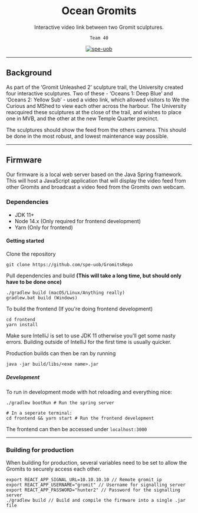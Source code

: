 <div align="center">

# Ocean Gromits
Interactive video link between two Gromit sculptures.

`Team 40`

[![spe-uob](https://circleci.com/gh/spe-uob/GromitsRepo.svg?style=svg&circle-token=451ca0fc0197e06f78ba03eca6e11c1f39ba0e45)](https://circleci.com/gh/spe-uob/GromitsRepo.svg)

</div>

----

## Background

As part of the ‘Gromit Unleashed 2’ sculpture trail, the University created
four interactive sculptures. Two of these - ‘Oceans 1: Deep Blue’ and 
‘Oceans 2: Yellow Sub’ - used a video link, which allowed visitors to We the
Curious and MShed to view each other across the harbour. The University 
reacquired these sculptures at the close of the trail, and wishes to place 
one in MVB, and the other at the new Temple Quarter precinct. 

The sculptures should show the feed from the others camera. 
This should be done in the most robust, and lowest maintenance way possible. 

----

## Firmware

Our firmware is a local web server based on the Java Spring framework.
This will host a JavaScript application that will display the video feed from
other Gromits and broadcast a video feed from the Gromits own webcam.

### Dependencies

* JDK 11+
* Node 14.x (Only required for frontend development)
* Yarn (Only for frontend)

#### Getting started

Clone the repository
```
git clone https://github.com/spe-uob/GromitsRepo
```

Pull dependencies and build
**(This will take a long time, but should only have to be done once)**
```
./gradlew build (macOS/Linux/Anything really)
gradlew.bat build (Windows)
```

To build the frontend (If you're doing frontend development)
```
cd frontend
yarn install
```

Make sure IntelliJ is set to use JDK 11 otherwise you'll get some nasty errors. Building outside of IntelliJ for the first time is usually quicker.

Production builds can then be ran by running
```
java -jar build/libs/<exe name>.jar
```

##### Development

To run in development mode with hot reloading and everything nice:

```
./gradlew bootRun # Run the spring server

# In a seperate terminal:
cd frontend && yarn start # Run the frontend development
```

The frontend can then be accessed under `localhost:3000`

--- 

### Building for production

When building for production, several variables need to be set to allow the Gromits to securely access
each other. 

```shell
export REACT_APP_SIGNAL_URL=10.10.10.10 // Remote gromit ip
export REACT_APP_USERNAME="gromit" // Username for signalling server
export REACT_APP_PASSWORD="hunter2" // Password for the signalling server
./gradlew build // Build and compile the firmware into a single .jar file
```